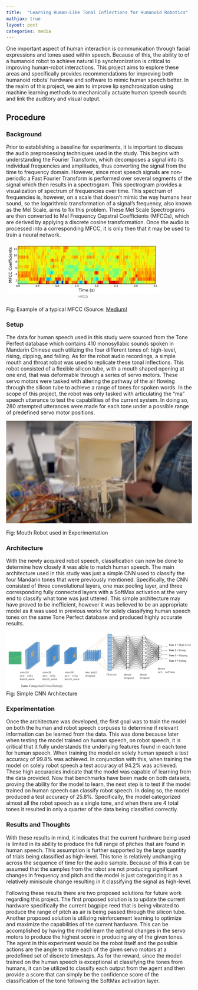 ```yaml
---
title:  "Learning Human-Like Tonal Inflections for Humanoid Robotics"
mathjax: true
layout: post
categories: media
---
```

One important aspect of human interaction is communication through facial expressions and tones used within speech. Because of this, the ability to of a humanoid robot to achieve natural lip synchronization is critical to improving human-robot interactions. This project aims to explore these areas and specifically provides recommendations for improving both humanoid robots’ hardware and software to mimic human speech better. In the realm of this project, we aim to improve lip synchronization using machine learning methods to mechanically actuate human speech sounds and link the auditory and visual output.

## Procedure

### Background
Prior to establishing a baseline for experiments, it is important to discuss the audio preprocessing techniques used in the study. This begins with understanding the Fourier Transform, which decomposes a signal into its individual frequencies and amplitudes, thus converting the signal from the time to frequency domain. However, since most speech signals are non-periodic a Fast Fourier Transform is performed over several segments of the signal which then results in a spectrogram. This spectrogram provides a visualization of spectrum of frequencies over time. This spectrum of frequencies is, however, on a scale that doesn’t mimic the way humans hear sound, so the logarithmic transformation of a signal’s frequency, also known as the Mel Scale, aims to fix this problem. These Mel Scale Spectrograms are then converted to Mel Frequency Cepstral Coefficients (MFCCs), which are derived by applying a discrete cosine transformation. Once the audio is processed into a corresponding MFCC, it is only then that it may be used to train a neural network.

![MFCC](/assets/learn_tone_images/mfcc_example.jpg)

Fig: Example of a typical MFCC (Source: [Medium](https://medium.com/@tanveer9812/mfccs-made-easy-7ef383006040))

### Setup
The data for human speech used in this study were sourced from the Tone Perfect database which contains 410 monosyllabic sounds spoken in Mandarin Chinese each utilizing the four different tones of: high-level, rising, dipping, and falling. As for the robot audio recordings, a simple mouth and throat robot was used to replicate these tonal inflections. This robot consisted of a flexible silicon tube, with a mouth shaped opening at one end, that was deformable through a series of servo motors. These servo motors were tasked with altering the pathway of the air flowing through the silicon tube to achieve a range of tones for spoken words. In the scope of this project, the robot was only tasked with articulating the “ma” speech utterance to test the capabilities of the current system. In doing so, 280 attempted utterances were made for each tone under a possible range of predefined servo motor positions.

![Robot](/assets/learn_tone_images/mouth_robot.jpg)

Fig: Mouth Robot used in Experimentation

### Architecture
With the newly acquired robot speech, classification can now be done to determine how closely it was able to match human speech. The main architecture used in this study was just a simple CNN used to classify the four Mandarin tones that were previously mentioned. Specifically, the CNN consisted of three convolutional layers, one max pooling layer, and three corresponding fully connected layers with a SoftMax activation at the very end to classify what tone was just uttered. This simple architecture may have proved to be inefficient, however it was believed to be an appropriate model as it was used in previous works for solely classifying human speech tones on the same Tone Perfect database and produced highly accurate results.

![SimpleCNN](/assets/learn_tone_images/simple_cnn.jpg)
Fig: Simple CNN Architecture

### Experimentation
Once the architecture was developed, the first goal was to train the model on both the human and robot speech corpuses to determine if relevant information can be learned from the data. This was done because later when testing the model trained on human speech, on robot speech, it is critical that it fully understands the underlying features found in each tone for human speech. When training the model on solely human speech a test accuracy of 99.8% was achieved.  In conjunction with this, when training the model on solely robot speech a test accuracy of 94.2% was achieved. These high accuracies indicate that the model was capable of learning from the data provided. Now that benchmarks have been made on both datasets, proving the ability for the model to learn, the next step is to test if the model trained on human speech can classify robot speech. In doing so, the model produced a test accuracy of 25.8%. Specifically, the model categorized almost all the robot speech as a single tone, and when there are 4 total tones it resulted in only a quarter of the data being classified correctly.

### Results and Thoughts
With these results in mind, it indicates that the current hardware being used is limited in its ability to produce the full range of pitches that are found in human speech. This assumption is further supported by the large quantity of trials being classified as high-level. This tone is relatively unchanging across the sequence of time for the audio sample. Because of this it can be assumed that the samples from the robot are not producing significant changes in frequency and pitch and the model is just categorizing it as a relatively miniscule change resulting in it classifying the signal as high-level.

Following these results there are two proposed solutions for future work regarding this project. The first proposed solution is to update the current hardware specifically the current bagpipe reed that is being vibrated to produce the range of pitch as air is being passed through the silicon tube. Another proposed solution is utilizing reinforcement learning to optimize and maximize the capabilities of the current hardware. This can be accomplished by having the model learn the optimal changes in the servo motors to produce the highest score in producing any of the given tones. The agent in this experiment would be the robot itself and the possible actions are the angle to rotate each of the given servo motors at a predefined set of discrete timesteps. As for the reward, since the model trained on the human speech is exceptional at classifying the tones from humans, it can be utilized to classify each output from the agent and then provide a score that can simply be the confidence score of the classification of the tone following the SoftMax activation layer.
